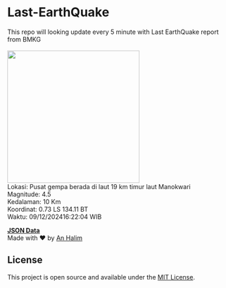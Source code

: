 # Last-EarthQuake
This repo will looking update every 5 minute with Last EarthQuake report from BMKG
<br>
<br>
<img src="https://static.bmkg.go.id/20241209162204.mmi.jpg" width="300"/>
<br>
Lokasi: Pusat gempa berada di laut 19 km timur laut Manokwari <br>
Magnitude: 4.5 <br>
Kedalaman: 10 Km <br>
Koordinat: 0.73 LS 134.11 BT <br>
Waktu: 09/12/202416:22:04 WIB <br>

<a href="./data/data.json">**JSON Data**</a>
<br>
Made with ❤️ by <a href="https://github.com/an-halim">An Halim</a>
## License

This project is open source and available under the [MIT License](LICENSE).
